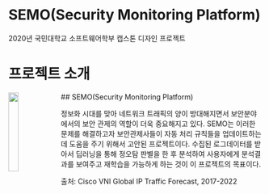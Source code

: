# SEMO(Security Monitoring Platform)
2020년 국민대학교 소프트웨어학부 캡스톤 디자인 프로젝트


# 프로젝트 소개

<img align="left" width="20%" height="20%" src="https://i.imgur.com/JlF1Rgj.png">
## SEMO(Security Monitoring Platform)


정보화 시대를 맞아 네트워크 트래픽의 양이 방대해지면서 보안분야에서의 보안 관제의 역할이 더욱 중요해지고 있다. SEMO는 이러한 문제를 해결하고자 보안관제사들이 자동 처리 규칙들을 업데이트하는 데 도움을 주기 위해서 고안된 프로젝트이다. 수집된 로그데이터를 받아서 딥러닝을 통해 정오탐 판별을 한 후 분석하여 사용자에게 분석결과를 보여주고 재학습을 가능하게 하는 것이 이 프로젝트의 목표이다.





출처: Cisco VNI Global IP Traffic Forecast, 2017-2022
